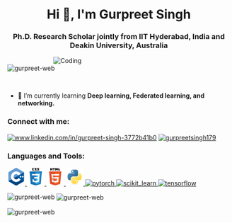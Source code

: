 <h1 align="center">Hi 👋, I'm Gurpreet Singh</h1>
<h3 align="center">Ph.D. Research Scholar jointly from IIT Hyderabad, India and Deakin University, Australia</h3>
<img align="right" alt = "Coding" width = "400" src="https://cdn.dribbble.com/users/1162077/screenshots/3848914/programmer.gif">
<p align="left"> <img src="https://komarev.com/ghpvc/?username=gurpreet-web&label=Profile%20views&color=0e75b6&style=flat" alt="gurpreet-web" /> </p>

<p align="left"> <a href="https://twitter.com/" target="blank"><img src="https://img.shields.io/twitter/follow/?logo=twitter&style=for-the-badge" alt="" /></a> </p>

- 🌱 I’m currently learning **Deep learning, Federated learning, and networking.**

<!-- - ⚡ Fun fact **I like yoga and asanas, and occasionally I even practice at night after dinner.** -->

<h3 align="left">Connect with me:</h3>
<p align="left">
<a href="https://linkedin.com/in/www.linkedin.com/in/gurpreet-singh-3772b41b0" target="blank"><img align="center" src="https://raw.githubusercontent.com/rahuldkjain/github-profile-readme-generator/master/src/images/icons/Social/linked-in-alt.svg" alt="www.linkedin.com/in/gurpreet-singh-3772b41b0" height="30" width="40" /></a>
<a href="https://instagram.com/gurpreetsingh179" target="blank"><img align="center" src="https://raw.githubusercontent.com/rahuldkjain/github-profile-readme-generator/master/src/images/icons/Social/instagram.svg" alt="gurpreetsingh179" height="30" width="40" /></a>
</p>

<h3 align="left">Languages and Tools:</h3>
<p align="left"> <a href="https://www.w3schools.com/cpp/" target="_blank" rel="noreferrer"> <img src="https://raw.githubusercontent.com/devicons/devicon/master/icons/cplusplus/cplusplus-original.svg" alt="cplusplus" width="40" height="40"/> </a> <a href="https://www.w3schools.com/css/" target="_blank" rel="noreferrer"> <img src="https://raw.githubusercontent.com/devicons/devicon/master/icons/css3/css3-original-wordmark.svg" alt="css3" width="40" height="40"/> </a> <a href="https://www.w3.org/html/" target="_blank" rel="noreferrer"> <img src="https://raw.githubusercontent.com/devicons/devicon/master/icons/html5/html5-original-wordmark.svg" alt="html5" width="40" height="40"/> </a> <a href="https://www.python.org" target="_blank" rel="noreferrer"> <img src="https://raw.githubusercontent.com/devicons/devicon/master/icons/python/python-original.svg" alt="python" width="40" height="40"/> </a> <a href="https://pytorch.org/" target="_blank" rel="noreferrer"> <img src="https://www.vectorlogo.zone/logos/pytorch/pytorch-icon.svg" alt="pytorch" width="40" height="40"/> </a> <a href="https://scikit-learn.org/" target="_blank" rel="noreferrer"> <img src="https://upload.wikimedia.org/wikipedia/commons/0/05/Scikit_learn_logo_small.svg" alt="scikit_learn" width="40" height="40"/> </a> <a href="https://www.tensorflow.org" target="_blank" rel="noreferrer"> <img src="https://www.vectorlogo.zone/logos/tensorflow/tensorflow-icon.svg" alt="tensorflow" width="40" height="40"/> </a> </p>

<p><img align="left" src="https://github-readme-stats.vercel.app/api/top-langs?username=gurpreet-web&show_icons=true&locale=en&layout=compact" alt="gurpreet-web" /></p>

<p>&nbsp;<img align="center" src="https://github-readme-stats.vercel.app/api?username=gurpreet-web&show_icons=true&locale=en" alt="gurpreet-web" /></p>

<p><img align="center" src="https://github-readme-streak-stats.herokuapp.com/?user=gurpreet-web&" alt="gurpreet-web" /></p>
